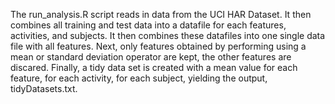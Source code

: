 The run_analysis.R script reads in data from the UCI HAR Dataset. 
It then combines all training and test data into a datafile for each features, activities, and subjects. It then combines these datafiles into one single data file with all features. Next, only features obtained by performing using a mean or standard deviation operator are kept, the other features are discared. Finally, a tidy data set is created with a mean value for each feature, for each activity, for each subject, yielding the output, tidyDatasets.txt.



